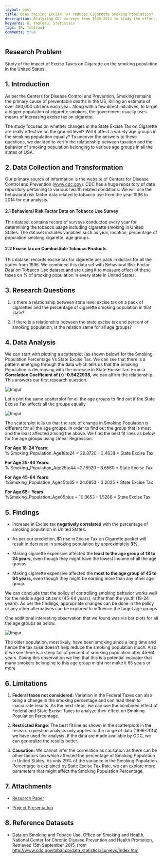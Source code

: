 ```yaml
---
layout: post
title: Does raising Excise Tax reduces Cigarette Smoking Population?
description: Analyzing CDC surveys from 1996-2014 to study the effect.
keywords: R, Tableau, Statistics
tags: [R, Tableau]
comments: true
---
```


## Research Problem   
Study of the impact of Excise Taxes on Cigarette on the smoking population in the United States.

## 1. Introduction

As per the Centers for Disease Control and Prevention, Smoking remains the primary cause of preventable deaths in the US, Killing an estimate of over 480,000 citizens each year. Along with a few direct initiatives, to target a bigger population of cigarette smokers, the government usually uses means of increasing excise tax on cigarette.  

The study focuses on whether changes in the State Excise Tax on Cigarette are really effective on the ground level? Will it affect a variety age groups in the smoking population equally? To uncover the answers to these questions, we decided to verify the relationship between taxation and the behavior of smoking population belonging to various age groups in all the states of USA.

## 2. Data Collection and Transformation

Our primary source of information is the website of Centers for Disease Control and Prevention (www.cdc.gov). CDC has a huge repository of data repository pertaining to various health related conditions. We will use the behavioral risk factor data related to tobacco use from the year 1996 to 2014 for our analysis.

####	2.1 Behavioral Risk Factor Data on Tobacco Use Survey
This dataset contains record of surveys conducted every year for determining the tobacco usage including cigarette smoking in United States. The dataset includes variables such as year, location, percentage of population smoking cigarette, age groups.

####	2.2 Excise tax on Combustible Tobacco Products
This dataset records excise tax for cigarette per pack in dollars for all the states from 1996. We combined this data set with Behavioral Risk Factor Data on Tobacco Use dataset and are using it to measure effect of these taxes on % of smoking population in every state in United States.

## 3. Research Questions
1. Is there a relationship between state level excise tax on a pack of cigarettes and the percentage of cigarette smoking population in that state?

2. If there is a relationship between the state excise tax and percent of smoking population, is the relation same for all age groups?

## 4. Data Analysis

We can start with plotting a scatterplot (as shown below) for the Smoking Population Percentage Vs State Excise Tax. We can see that there is a pattern emerging through the data which tells us that the Smoking Population is decreasing with the increase in State Excise Tax. From a <b>Correlation Coefficient of (r) -0.5422938,</b> we can affirm the relationship. This answers our first research question.

![Imgur](http://i.imgur.com/hR2lbTq.png)

Let's plot the same scatterplot for all the age groups to find out if the State Excise Tax affects all the groups equally.  

![Imgur](http://i.imgur.com/K77Tzkj.jpg)

The scatterplot tells us that the rate of change in Smoking Population is different for all the age groups. In order to find out the group that is most and the least affected among the above. We find the best fit lines as below for the age groups using Linear Regression.

<b>For Age 18-24 Years:</b>  
% Smoking_Population_Age18to24 = 29.8720 - 3.4638 * State Excise Tax

<b>For Age 25-44 Years:</b>  
% Smoking_Population_Age25to44 =27.6920 - 3.6560 * State Excise Tax

<b>For Age 45-64 Years:</b>  
%Smoking_Population_Age45to65 = 24.0853 - 3.2025 * State Excise Tax

<b>For Age 65+ Years:</b>  
%Smoking_Population_Age65plus = 10.8653 - 1.5286 * State Excise Tax


## 5. Findings

- Increase in Excise tax <b>negatively correlated</b> with the percentage of smoking population in United States.  

- As per our prediction, <b>$1</b> rise in Excise Tax on Cigarette packet will result in decrease in smoking population by approximately <b>3%</b>.

- Making cigarette expensive affected the <b>least to the age group of 18 to 24 years,</b> even though they might have the lowest income of all the age groups.

- Making cigarette expensive affected the <b>most to the age group of 45 to 64 years,</b> even though they might be earning more than any other age group.

We can conclude that the policy of controlling smoking behavior works well for the middle aged citizens (45-64 years), rather than the youth (18-24 years). As per the findings, appropriate changes can be done in the policy or any other alternatives can be explored to influence the target age groups.

One additional interesting observation that we found was via bar plots for all the age groups as below.

![Imgur](http://i.imgur.com/zFTVw0B.png)

The older population, most likely, have been smoking since a long time and hence the tax raise doesn’t help reduce the smoking population much. Also, if we see there is a steep fall of percent of smoking population after 45-64 years. Giving this observation we feel that this is a potential indicator that many smokers belonging to this age group might not make it 65 years or more

## 6. Limitations

1.	<b>Federal taxes not considered:</b> Variation in the Federal Taxes can also bring a change in the smoking percentage and can lead them to inaccurate results. As the next steps, we can use the combined effect of Federal and State Excise Taxes to analyze their effect on Smoking Population Percentage.

2.	<b>Restricted Range</b>: The best fit line as shown in the scatterplots in the research question analysis only applies to the range of data (1996-2014) we have used for analysis. If the data are made available by CDC, we can generalize the results better.

3.	<b>Causation:</b>  We cannot infer the correlation as causation as there can be other factors too which affected the percentage of Smoking Population in United States. As only 29% of the variance in the Smoking Population Percentage is explained by State Excise Tax Rate, we can explore more parameters that might affect the Smoking Population Percentage.


## 7. Attachments

- <a href = "https://github.com/gaurav-shahane/Smoking_Vs_ExciseTax_Data_Analysis/blob/Update/Project_Paper_The%20study%20of%20Higher%20Excise%20Tax%20on%20Cigarette%20on%20Smoking%20Population.pdf">Research Paper<a>

- <a href="https://github.com/gaurav-shahane/Smoking_Vs_ExciseTax_Data_Analysis/blob/master/Project_Presentation_The%20study%20of%20Higher%20Excise%20Tax%20on%20Cigarette%20on%20Smoking%20Population.pptx"> Project Presentation</a>

## 8. Reference Datasets

- Data on Smoking and Tobaco Use, Office on Smoking and Health, National Center for Chronic Disease Prevention and Health Promotion, Retrieved 15th September 2015, from http://www.cdc.gov/tobacco/data_statistics/surveys/index.htm
